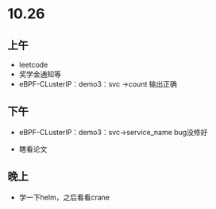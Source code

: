 # 10.26

## 上午

- leetcode
- 奖学金通知等
- eBPF-CLusterIP：demo3：svc ->count 输出正确

## 下午

- eBPF-CLusterIP：demo3：svc->service_name bug没修好

- 瞎看论文

## 晚上

- 学一下helm，之后看看crane